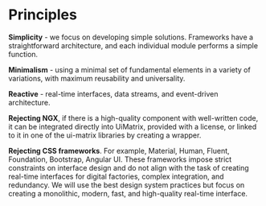 # Principles
**Simplicity** - we focus on developing simple solutions. Frameworks have a  straightforward architecture, and each individual module performs a simple function.

**Minimalism** - using a minimal set of fundamental elements in a variety of variations, with maximum reusability and
universality.

**Reactive** - real-time interfaces, data streams, and event-driven architecture.

**Rejecting NGX**, if there is a high-quality component with well-written code, it can be integrated directly into
UiMatrix, provided with a license, or linked to it in one of the ui-matrix libraries by creating a wrapper.

**Rejecting CSS frameworks**. For example, Material, Human, Fluent, Foundation, Bootstrap, Angular UI. These frameworks
impose strict constraints on interface design and do not align with the task of creating real-time interfaces for
digital factories, complex integration, and redundancy. We will use the best design system practices but focus on
creating a monolithic, modern, fast, and high-quality real-time interface.

